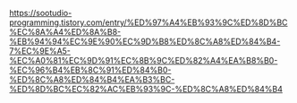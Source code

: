 https://sootudio-programming.tistory.com/entry/%ED%97%A4%EB%93%9C%ED%8D%BC%EC%8A%A4%ED%8A%B8-%EB%94%94%EC%9E%90%EC%9D%B8%ED%8C%A8%ED%84%B4-7%EC%9E%A5-%EC%A0%81%EC%9D%91%EC%8B%9C%ED%82%A4%EA%B8%B0-%EC%96%B4%EB%8C%91%ED%84%B0-%ED%8C%A8%ED%84%B4%EA%B3%BC-%ED%8D%BC%EC%82%AC%EB%93%9C-%ED%8C%A8%ED%84%B4
